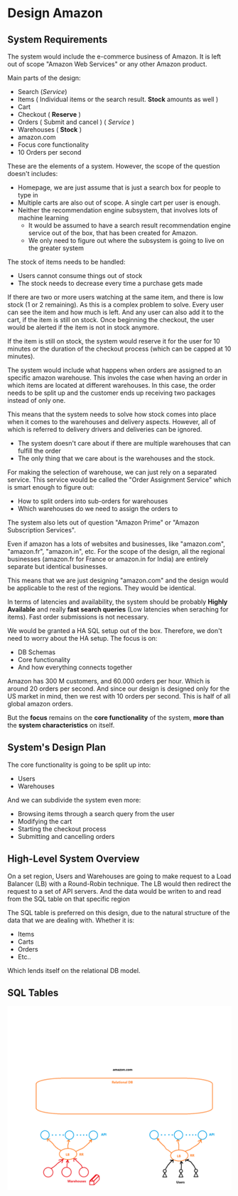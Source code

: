 # Design Amazon
## System Requirements
The system would include the e-commerce business of Amazon. It is left out of scope "Amazon Web Services" or any other Amazon product.

Main parts of the design:
- Search (*Service*)
- Items ( Individual items or the search result. **Stock** amounts as well )
- Cart
- Checkout ( **Reserve** )
- Orders ( Submit and cancel ) ( *Service* )
- Warehouses ( **Stock** )
- amazon.com
- Focus core functionality
- 10 Orders per second

These are the elements of a system. However, the scope of the question doesn't includes:
- Homepage, we are just assume that is just a search box for people to type in
- Multiple carts are also out of scope. A single cart per user is enough.
- Neither the recommendation engine subsystem, that involves lots of machine learning
  - It would be assumed to have a search result recommendation engine service out of the box, that has been created for Amazon.
  - We only need to figure out where the subsystem is going to live on the greater system

The stock of items needs to be handled:
- Users cannot consume things out of stock
- The stock needs to decrease every time a purchase gets made

If there are two or more users watching at the same item, and there is low stock (1 or 2 remaining). As this is a complex problem to solve. Every user can see the item and how much is left. And any user can also add it to the cart, if the item is still on stock. Once beginning the checkout, the user would be alerted if the item is not in stock anymore.

If the item is still on stock, the system would reserve it for the user for 10 minutes or the duration of the checkout process (which can be capped at 10 minutes).

The system would include what happens when orders are assigned to an specific amazon warehouse. This involes the case when having an order in which items are located at different warehouses. In this case, the order needs to be split up and the customer ends up receiving two packages instead of only one. 

This means that the system needs to solve how stock comes into place when it comes to the warehouses and delivery aspects. However, all of which is referred to delivery drivers and deliveries can be ignored.
- The system doesn't care about if there are multiple warehouses that can fulfill the order
- The only thing that we care about is the warehouses and the stock.

For making the selection of warehouse, we can just rely on a separated service. This service would be called the "Order Assignment Service" which is smart enough to figure out:
- How to split orders into sub-orders for warehouses
- Which warehouses do we need to assign the orders to

The system also lets out of question "Amazon Prime" or "Amazon Subscription Services".

Even if amazon has a lots of websites and businesses, like "amazon.com", "amazon.fr", "amazon.in", etc. For the scope of the design, all the regional businesses (amazon.fr for France or amazon.in for India) are entirely separate but identical businesses.

This means that we are just designing "amazon.com" and the design would be applicable to the rest of the regions. They would be identical.

In terms of latencies and availability, the system should be probably **Highly Available** and really **fast search queries** (Low latencies when seraching for items). Fast order submissions is not necessary.

We would be granted a HA SQL setup out of the box. Therefore, we don't need to worry about the HA setup. The focus is on:
- DB Schemas
- Core functionality
- And how everything connects together

Amazon has 300 M customers, and 60.000 orders per hour. Which is around 20 orders per second. And since our design is designed only for the US market in mind, then we rest with 10 orders per second. This is half of all global amazon orders. 

But the **focus** remains on the **core functionality** of the system, **more than** the **system characteristics** on itself.

## System's Design Plan
The core functionality is going to be split up into:
- Users
- Warehouses

And we can subdivide the system even more:
- Browsing items through a search query from the user
- Modifying the cart
- Starting the checkout process
- Submitting and cancelling orders

## High-Level System Overview
On a set region, Users and Warehouses are going to make request to a Load Balancer (LB) with a Round-Robin technique. The LB would then redirect the request to a set of API servers. And the data would be writen to and read from the SQL table on that specific region

The SQL table is preferred on this design, due to the natural structure of the data that we are dealing with. Whether it is:
- Items
- Carts
- Orders
- Etc..

Which lends itself on the relational DB model.

## SQL Tables


![amazon-design](./design-amazon.png)